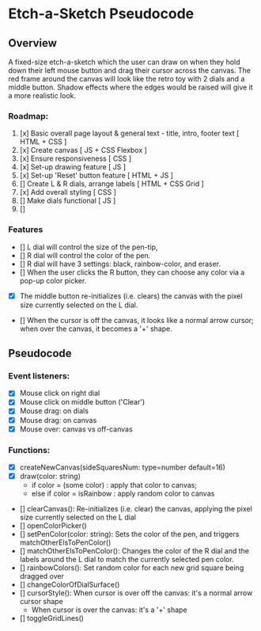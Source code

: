 # Etch-a-Sketch Pseudocode 

## Overview 
A fixed-size etch-a-sketch which the user can draw on when they hold down their left mouse button and drag their cursor across the canvas. The red frame around the canvas will look like the retro toy with 2 dials and a middle button. Shadow effects where the edges would be raised will give it a more realistic look. 

### Roadmap:
1. [x] Basic overall page layout & general text - title, intro, footer text [ HTML + CSS ]
2. [x] Create canvas [ JS + CSS Flexbox ]
3. [x] Ensure responsiveness [ CSS ]
4. [x] Set-up drawing feature [ JS ]
5. [x] Set-up 'Reset' button feature [ HTML + JS ]
6. [] Create L & R dials, arrange labels [ HTML + CSS Grid ]
7. [x] Add overall styling [ CSS ]
8. [] Make dials functional [ JS ]
9. [] 

### Features
- [] L dial will control the size of the pen-tip, 
- [] R dial will control the color of the pen. 
- [] R dial will have 3 settings: black, rainbow-color, and eraser.
- [] When the user clicks the R button, they can choose any color via a pop-up color picker. 
- [x] The middle button re-initializes (i.e. clears) the canvas with the pixel size currently selected on the L dial.
- [] When the cursor is off the canvas, it looks like a normal arrow cursor; when over the canvas, it becomes a '+' shape.

## Pseudocode 


### Event listeners:
- [x] Mouse click on right dial
- [x] Mouse click on middle button ('Clear')
- [x] Mouse drag: on dials
- [x] Mouse drag: on canvas
- [x] Mouse over: canvas vs off-canvas

### Functions:

 - [x] createNewCanvas(sideSquaresNum: type=number default=16)
 - [x] draw(color: string)
   - if color = (some color) : apply that color to canvas; 
   - else if color = isRainbow : apply random color to canvas
 - [] clearCanvas(): Re-initializes (i.e. clear) the canvas, applying the pixel size currently selected on the L dial
 - [] openColorPicker()
 - [] setPenColor(color: string):  Sets the color of the pen, and triggers matchOtherElsToPenColor()
 - [] matchOtherElsToPenColor():  Changes the color of the R dial and the labels around the L dial to match the currently selected pen color.
 - [] rainbowColors():  Set random color for each new grid square being dragged over
 - [] changeColorOfDialSurface()
 - [] cursorStyle():  When cursor is over off the canvas: it's a normal arrow cursor shape
   - When cursor is over the canvas: it's a '+' shape
 - [] toggleGridLines()
